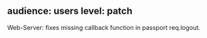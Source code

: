 audience: users
level: patch
---

Web-Server: fixes missing callback function in passport req.logout.
